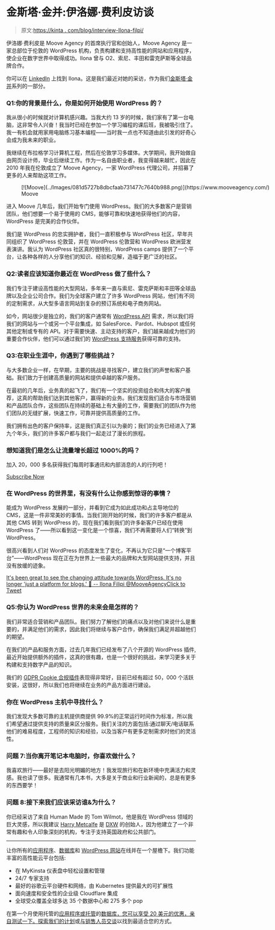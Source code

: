 # 金斯塔·金并:伊洛娜·费利皮访谈

> 原文:[https://kinta . com/blog/interview-Ilona-filpi/](https://kinsta.com/blog/interview-ilona-filipi/)

伊洛娜·费利皮是 Moove Agency 的首席执行官和创始人，Moove Agency 是一家总部位于伦敦的 WordPress 机构，负责构建和支持高性能的网站和应用程序，使企业在数字世界中取得成功。Ilona 曾与 O2、索尼、丰田和雷克萨斯等全球品牌合作。

你可以在 [LinkedIn](https://www.linkedin.com/in/ilonafilipi/) 上找到 Ilona。这是我们最近对她的采访，作为我们[金斯塔·金并](https://kinsta.com/?post_type=post&s=kingpin)系列的一部分。

### Q1:你的背景是什么，你是如何开始使用 WordPress 的？

我从很小的时候就对计算机感兴趣。当我大约 13 岁的时候，我们家有了第一台电脑，这非常令人兴奋！我当时已经在参加一个学习编程的课后班，我被吸引住了。我一有机会就用家用电脑练习基本编程——当时我一点也不知道由此引发的好奇心会成为我未来的职业。

我继续在布拉格学习计算机工程，然后在伦敦学习多媒体。大学期间，我开始做自由网页设计师，毕业后继续工作。作为一名自由职业者，我变得越来越忙，因此在 2010 年我在伦敦成立了 Moove Agency，一家 WordPress 代理公司，并招募了更多的人来帮助这项工作。

<figure id="attachment_41819" aria-describedby="caption-attachment-41819" style="width: 1519px" class="wp-caption aligncenter">[![Moove](../Images/081d5727b8dbcfaab731477c7640b988.png)](https://www.mooveagency.com/)

<figcaption id="caption-attachment-41819" class="wp-caption-text">Moove</figcaption>

</figure>

进入 Moove 几年后，我们开始专门使用 WordPress。我们的大多数客户是营销团队，他们想要一个易于使用的 CMS，能够可靠和快速地获得他们的内容，WordPress 是完美的合作伙伴。

我们是 WordPress 的忠实拥护者，我们一直积极参与 WordPress 社区，早年共同组织了 WordPress 伦敦营，并在 WordPress 伦敦营和 WordPress 欧洲营发表演讲。我认为 WordPress 社区真的很特别，WordPress camps 提供了一个平台，让各种各样的人分享他们的知识、经验和见解，造福于更广泛的社区。

### Q2:读者应该知道你最近在 WordPress 做了些什么？

我们专注于建设高性能的大型网站，多年来一直与索尼、雷克萨斯和丰田等全球品牌以及企业公司合作。我们为全球客户建立了许多 WordPress 网站，他们有不同的定制需求，从大型多语言网站到复杂的预订系统和电子商务网站。

如今，网站很少是独立的，我们的客户通常有 [WordPress API](https://www.mooveagency.com/services/api-integrations-development/) 需求，所以我们将我们的网站与一个或另一个平台集成，如 SalesForce、Pardot、Hubspot 或任何其他定制或专有的 API。对于需要快速、主动支持的客户，我们越来越成为他们的重要合作伙伴，他们可以通过我们的 [WordPress 支持服务](https://www.mooveagency.com/services/wordpress-support/)获得可靠的支持。

### Q3:在职业生涯中，你遇到了哪些挑战？

与大多数企业一样，在早期，主要的挑战是寻找客户，建立我们的声誉和客户基础。我们致力于创建高质量的网站和提供卓越的客户服务。

在最初的几年后，业务真的起飞了，我们有一个坚实的投资组合和伟大的客户推荐，这真的帮助我们达到其他客户，赢得新的业务。我们发现我们适合与市场营销和产品团队合作，这些团队在持续的基础上有大量的工作，需要我们的团队作为他们团队的无缝扩展，快速工作，可靠并提供高质量的工作。

我们拥有出色的客户保持率，这是我们真正引以为豪的；我们的业务已经进入了第九个年头，我们的许多客户都与我们一起走过了漫长的旅程。

 <dialog id="newsletter" class="dialog dialog has-dark-blue-background-color email-modal" aria-hidden="true">## 注册订阅时事通讯

<kinsta-form show-name="false" show-phone="false" show-website="false" show-company="false" show-disk-space="false" show-monthly-visits="false" show-number-of-websites="false" show-message="false" submit-button-text="Sign Up Now" submit-button-text-sending="Signing Up..." success-title="Thanks for subscribing!" success-message="Keep an eye out for our next newsletter." terms-template="newsletter" hubspot-source="subscribe_to_newsletter" submit-button-text-loading="Signing Up"></kinsta-form></dialog>

### 想知道我们是怎么让流量增长超过 1000%的吗？

加入 20，000 多名获得我们每周时事通讯和内部消息的人的行列吧！

[Subscribe Now](#newsletter)

### 在 WordPress 的世界里，有没有什么让你感到惊讶的事情？

能成为 WordPress 发展的一部分，并看到它成为如此成功和占主导地位的 CMS，这是一件非常美妙的事情。当我们刚开始的时候，我们的许多客户都是从其他 CMS 转到 WordPress 的，现在我们看到我们的许多新客户已经在使用 WordPress 了——所以看到这一变化是一个惊喜，我们不再需要将人们“转换”到 WordPress。

很高兴看到人们对 WordPress 的态度发生了变化，不再认为它只是“一个博客平台”——WordPress 现在正在为世界上一些最大的品牌和大型网站提供支持，并且没有放缓的迹象。

[It's been great to see the changing attitude towards WordPress. It's no longer 'just a platform for blogs.' 🤘 -- Ilona Filipi @MooveAgencyClick to Tweet](https://twitter.com/intent/tweet?url=https%3A%2F%2Fkinsta.com%2Fblog%2Finterview-ilona-filipi%2F&via=kinsta&text=It%27s+been+great+to+see+the+changing+attitude+towards+WordPress.+It%27s+no+longer+%27just+a+platform+for+blogs.%27+%F0%9F%A4%98+--+Ilona+Filipi+%40MooveAgency&hashtags=WordPress%2CCMS)

### Q5:你认为 WordPress 世界的未来会是怎样的？

我们非常适合营销和产品团队。我们努力了解他们的痛点以及对他们来说什么是重要的，并满足他们的需求，因此我们将继续与客户合作，确保我们满足并超越他们的期望。

在我们的产品和服务方面，过去几年我们已经发布了八个开源的 WordPress 插件,最近开始提供额外的插件，这真的很有趣，也是一个很好的挑战，来学习更多关于构建和支持数字产品的知识。

我们的 [GDPR Cookie 合规插件](https://www.mooveagency.com/wordpress-plugins/gdpr-cookie-compliance/)表现得非常好，目前已经有超过 50，000 个活跃安装，这很好，所以我们也将继续在业务的产品方面进行建设。

### 你在 WordPress 主机中寻找什么？

我们发现大多数可靠的主机提供商提供 99.9%的正常运行时间作为标准，所以我们希望通过提供支持的质量来区分服务。我们关注的方面包括:通过聊天/电话联系他们的难易程度，工程师的知识和经验，以及当客户有更多定制需求时他们的灵活性。

### 问题 7:当你离开笔记本电脑时，你喜欢做什么？

我喜欢旅行——最好是去阳光明媚的地方！我发现旅行和在新环境中充满活力和灵感。我也读了很多。我通常有几本书，大多是关于商业和行业新闻的，总是有更多的东西要学！

### 问题 8:接下来我们应该采访谁&为什么？

你已经采访了来自 Human Made 的 Tom Wilmot，他是我在 WordPress 领域的巨大灵感，所以我建议 [Harry Metcalfe](https://twitter.com/harrym) 是 [DXW](https://www.dxw.com/) 的创始人，因为他建立了一个非常有趣和令人印象深刻的机构，专注于支持英国政府和公共部门。

* * *

让你所有的[应用程序](https://kinsta.com/application-hosting/)、[数据库](https://kinsta.com/database-hosting/)和 [WordPress 网站](https://kinsta.com/wordpress-hosting/)在线并在一个屋檐下。我们功能丰富的高性能云平台包括:

*   在 MyKinsta 仪表盘中轻松设置和管理
*   24/7 专家支持
*   最好的谷歌云平台硬件和网络，由 Kubernetes 提供最大的可扩展性
*   面向速度和安全性的企业级 Cloudflare 集成
*   全球受众覆盖全球多达 35 个数据中心和 275 多个 pop

在第一个月使用托管的[应用程序或托管](https://kinsta.com/application-hosting/)的[数据库，您可以享受 20 美元的优惠，亲自测试一下。探索我们的](https://kinsta.com/database-hosting/)[计划](https://kinsta.com/plans/)或[与销售人员交谈](https://kinsta.com/contact-us/)以找到最适合您的方式。